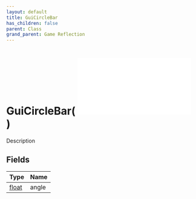 ```yaml
---
layout: default
title: GuiCircleBar
has_children: false
parent: Class
grand_parent: Game Reflection
---
```

# GuiCircleBar( ![ GuiImage ](/game-reflection/classes/gui_image.md) )
Description 

## Fields
| Type | Name |
|:-------------|:--------------|
| [float](/game-reflection/components/float.md) | angle |

